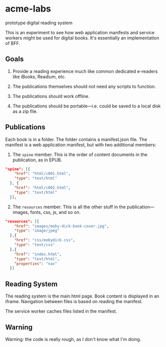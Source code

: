 # acme-labs
prototype digital reading system

This is an experiment to see how web application manifests and service workers might be used for digital books. It's essentially an implementation of BFF. 




## Goals

1. Provide a reading experience much like common dedicated e-readers like iBooks, Readium, etc.

2. The publications themselves should not need any scripts to function. 

3. The publications should work offline.

4. The publications should be portable—i.e. could be saved to a local disk as a zip file.

## Publications

Each book is in a folder. The folder contains a manifest.json file. The manifest is a web application manifest, but with two additional members:

1. The `spine` member. This is the order of content documents in the publication, as in EPUB.

```json
"spine": [{
    "href": "html/c001.html",
    "type": "text/html"
  }, {
    "href": "html/c002.html",
    "type": "text/html"
  }],
```

2. The `resources` member. This is all the other stuff in the publication—images, fonts, css, js, and so on.


```json
"resources": [{
    "href": "images/moby-dick-book-cover.jpg",
    "type": "image/jpeg"
  },{
    "href": "css/mobydick.css",
    "type": "text/css"
  },{
    "href": "index.html",
    "type": "text/html",
    "properties": "nav"
  }]

```

## Reading System

The reading system is the main.html page. Book content is displayed in an iframe. Navigation between files is based on reading the manifest.

The service worker caches files listed in the manifest.

## Warning

Warning: the code is really rough, as I don't know what I'm doing.

